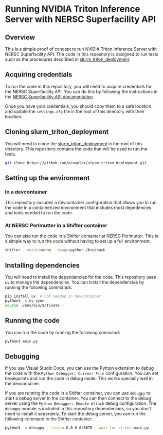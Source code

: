 # Running NVIDIA Triton Inference Server with NERSC Superfacility API

## Overview
This is a simple proof of concept to run NVIDIA Triton Inference Server with NERSC Superfacility API. The code in this repository is designed to run tests such as the procedures described in [slurm_triton_deployment](https://github.com/asnaylor/slurm_triton_deployment).

## Acquiring credentials
To run the code in this repository, you will need to acquire credentials for the NERSC Superfacility API. You can do this by following the instructions in the [NERSC Superfacility API documentation](https://docs.nersc.gov/services/sfapi/).

Once you have your credentials, you should copy them to a safe location and update the `settings.cfg` file in the root of this directory with their location.

## Cloning slurm_triton_deployment
You will need to clone the [slurm_triton_deployment](https://github.com/asnaylor/slurm_triton_deployment) in the root of this directory. This repository contains the code that will be used to run the tests.

```bash
git clone https://github.com/asnaylor/slurm_triton_deployment.git
```

## Setting up the environment

### In a devcontainer
This repository includes a devcontainer configuration that allows you to run the code in a containerized environment that includes most depndencies and tools needed to run the code.

### At NERSC Perlmutter in a Shifter container
You can also run the code in a Shifter container at NERSC Perlmutter. This is a simple way to run the code without having to set up a full environment.
```bash
shifter --module=none --image=python /bin/bash
```

## Installing dependencies
You will need to install the dependencies for the code. This repository uses `uv` to manage the dependencies. You can install the dependencies by running the following commands:
```bash
pip install uv  # not needed in devcontainer
python3 -m uv sync
source .venv/bin/activate
```

## Running the code
You can run the code by running the following command:
```bash
python3 main.py
```

## Debugging
If you use Visual Studio Code, you can use the Python extension to debug the code with the `Python Debugger: Current File` configuration. You can set breakpoints and run the code in debug mode. This works specially well in the devcontainer.

If you are running the code in a Shifter container, you can use `debugpy` to start a debug server in the container. You can then connect to the debug server using the `Python Debugger: Remote Attach` debug configuration. The `debugpy` module is included in this repository dependencies, so you don't need to install it separately. To start the debug server, you can run the following command in the Shifter container:
```bash
python3 -m debugpy --listen 0.0.0.0:5678 --wait-for-client main.py
```
